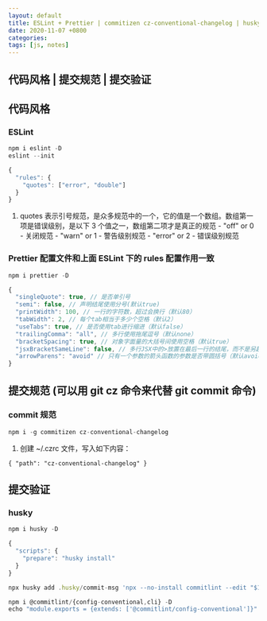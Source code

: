 ```yaml
---
layout: default
title: ESLint + Prettier | commitizen cz-conventional-changelog | husky
date: 2020-11-07 +0800
categories:
tags: [js, notes]
---
```


## 代码风格 | 提交规范 | 提交验证

## 代码风格

### ESLint

```js
npm i eslint -D
eslint --init

{
  "rules": {
    "quotes": ["error", "double"]
  }
}
```

  1. quotes 表示引号规范，是众多规范中的一个，它的值是一个数组。数组第一项是错误级别，是以下 3 个值之一，数组第二项才是真正的规范
    - "off" or 0 - 关闭规范
    - "warn" or 1 - 警告级别规范
    - "error" or 2 - 错误级别规范
  
### Prettier 配置文件和上面 ESLint 下的 rules 配置作用一致

```js
npm i prettier -D

{
  "singleQuote": true, // 是否单引号
  "semi": false, // 声明结尾使用分号(默认true)
  "printWidth": 100, // 一行的字符数，超过会换行（默认80）
  "tabWidth": 2, // 每个tab相当于多少个空格（默认2）
  "useTabs": true, // 是否使用tab进行缩进（默认false）
  "trailingComma": "all", // 多行使用拖尾逗号（默认none）
  "bracketSpacing": true, // 对象字面量的大括号间使用空格（默认true）
  "jsxBracketSameLine": false, // 多行JSX中的>放置在最后一行的结尾，而不是另起一行（默认false）
  "arrowParens": "avoid" // 只有一个参数的箭头函数的参数是否带圆括号（默认avoid）
}

```

## 提交规范 (可以用 git cz 命令来代替 git commit 命令)

### commit 规范

```js
npm i -g commitizen cz-conventional-changelog

```

1. 创建 ~/.czrc 文件，写入如下内容：

```text
{ "path": "cz-conventional-changelog" }
```

## 提交验证

### husky

```js
npm i husky -D

{
  "scripts": {
    "prepare": "husky install"
  }
}

npx husky add .husky/commit-msg 'npx --no-install commitlint --edit "$1"'

npm i @commitlint/{config-conventional,cli} -D
echo "module.exports = {extends: ['@commitlint/config-conventional']}" > commitlint.config.js
```

